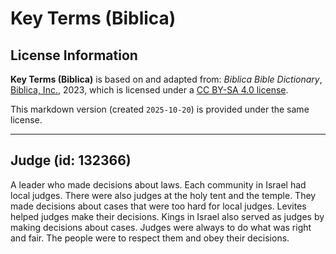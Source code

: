 # Key Terms (Biblica)

## License Information

**Key Terms (Biblica)** is based on and adapted from: _Biblica Bible Dictionary_, [Biblica, Inc.](https://www.biblica.com/), 2023, which is licensed under a [CC BY-SA 4.0 license](https://creativecommons.org/licenses/by-sa/4.0/legalcode.en).

This markdown version (created `2025-10-20`) is provided under the same license.



--------------------------------

## Judge (id: 132366)

A leader who made decisions about laws. Each community in Israel had local judges. There were also judges at the holy tent and the temple. They made decisions about cases that were too hard for local judges. Levites helped judges make their decisions. Kings in Israel also served as judges by making decisions about cases. Judges were always to do what was right and fair. The people were to respect them and obey their decisions.



